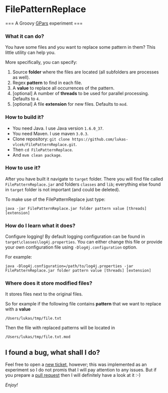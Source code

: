 # FilePatternReplace

=== A Groovy [GPars](http://gpars.codehaus.org) experiment ===

### What it can do?

You have some files and you want to replace some pattern in them? This little utility can help you.

More specifically, you can specify:

1. Source **folder** where the files are located (all subfolders are processes as well).
2. Regex **pattern** to find in each file.
3. A **value** to replace all occurrences of the pattern.
4. [optional] A number of **threads** to be used for parallel processing. Defaults to `4`.
5. [optional] A file **extension** for new files. Defaults to `mod`.

### How to build it?

- You need Java. I use Java version `1.6.0_37`. 
- You need Maven. I use maven `3.0.3`.
- Clone repository: `git clone https://github.com/lukas-vlcek/FilePatternReplace.git`.
- Then `cd FilePatternReplace`.
- And `mvm clean package`. 

### How to use it?

After you have built it navigate to `target` folder. There you will find file called `FilePatternReplace.jar` and folders `classes` and `lib`; everything else found in `target` folder is not important (and could be deleted).

To make use of the FilePatternReplace just type:

```
java -jar FilePatternReplace.jar folder pattern value [threads] [extension]
```

### How do I learn what it does?

Configure logging!
By default logging configuration can be found in `target\classes\log4j.properties`. You can either change this file or provide your own configuration file using `-Dlog4j.configuration` option.

For example:

```
java -Dlog4j.configuration=/path/to/log4j.properties -jar FilePatternReplace.jar folder pattern value [threads] [extension]
```

### Where does it store modified files?

It stores files next to the original files.

So for example if the following file contains **pattern** that we want to replace with a **value**

```
/Users/lukas/tmp/file.txt
```

Then the file with replaced patterns will be located in 

```
/Users/lukas/tmp/file.txt.mod
```

## I found a bug, what shall I do?

Feel free to open a [new ticket](https://github.com/lukas-vlcek/FilePatternReplace/issues), however; this was implemented as an experiment so I do not promis that I will pay attention to any issues. But if you prepare a [pull request](https://github.com/lukas-vlcek/FilePatternReplace/pulls) then I will definitely have a look at it :-)

_Enjoy!_